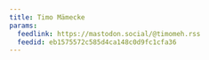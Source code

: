 ```yaml
---
title: Timo Mämecke
params:
  feedlink: https://mastodon.social/@timomeh.rss
  feedid: eb1575572c585d4ca148c0d9fc1cfa36
---
```

